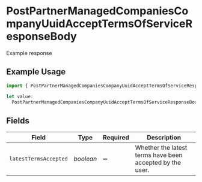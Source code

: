 # PostPartnerManagedCompaniesCompanyUuidAcceptTermsOfServiceResponseBody

Example response

## Example Usage

```typescript
import { PostPartnerManagedCompaniesCompanyUuidAcceptTermsOfServiceResponseBody } from "@gusto/embedded-api/models/operations";

let value:
  PostPartnerManagedCompaniesCompanyUuidAcceptTermsOfServiceResponseBody = {};
```

## Fields

| Field                                                    | Type                                                     | Required                                                 | Description                                              |
| -------------------------------------------------------- | -------------------------------------------------------- | -------------------------------------------------------- | -------------------------------------------------------- |
| `latestTermsAccepted`                                    | *boolean*                                                | :heavy_minus_sign:                                       | Whether the latest terms have been accepted by the user. |